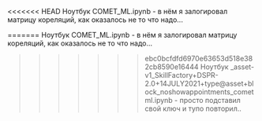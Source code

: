 <<<<<<< HEAD
Ноутбук СOMET_ML.ipynb - в нём я залогировал матрицу кореляций, как оказалось не то что надо...

=======
Ноутбук СOMET_ML.ipynb - в нём я залогировал матрицу кореляций, как оказалось не то что надо...

>>>>>>> ebc0bcfdfd6970e63653d518e382cb8590e16444
Ноутбук _asset-v1_SkillFactory+DSPR-2.0+14JULY2021+type@asset+block_noshowappointments_cometml.ipynb - просто подставил свой ключ и тупо повторил..